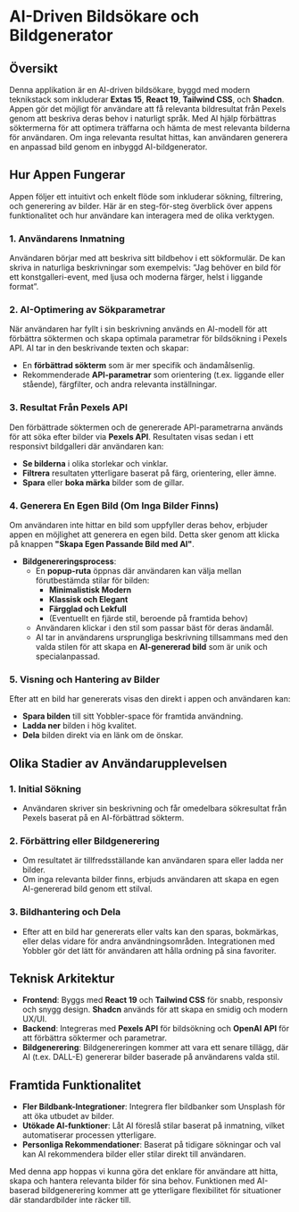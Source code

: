 # AI-Driven Bildsökare och Bildgenerator

## **Översikt**

Denna applikation är en AI-driven bildsökare, byggd med modern teknikstack som inkluderar **Extas 15**, **React 19**, **Tailwind CSS**, och **Shadcn**. Appen gör det möjligt för användare att få relevanta bildresultat från Pexels genom att beskriva deras behov i naturligt språk. Med AI hjälp förbättras söktermerna för att optimera träffarna och hämta de mest relevanta bilderna för användaren. Om inga relevanta resultat hittas, kan användaren generera en anpassad bild genom en inbyggd AI-bildgenerator.

## **Hur Appen Fungerar**

Appen följer ett intuitivt och enkelt flöde som inkluderar sökning, filtrering, och generering av bilder. Här är en steg-för-steg överblick över appens funktionalitet och hur användare kan interagera med de olika verktygen.

### **1. Användarens Inmatning**

Användaren börjar med att beskriva sitt bildbehov i ett sökformulär. De kan skriva in naturliga beskrivningar som exempelvis: ”Jag behöver en bild för ett konstgalleri-event, med ljusa och moderna färger, helst i liggande format”.

### **2. AI-Optimering av Sökparametrar**

När användaren har fyllt i sin beskrivning används en AI-modell för att förbättra söktermen och skapa optimala parametrar för bildsökning i Pexels API. AI tar in den beskrivande texten och skapar:

- En **förbättrad sökterm** som är mer specifik och ändamålsenlig.
- Rekommenderade **API-parametrar** som orientering (t.ex. liggande eller stående), färgfilter, och andra relevanta inställningar.

### **3. Resultat Från Pexels API**

Den förbättrade söktermen och de genererade API-parametrarna används för att söka efter bilder via **Pexels API**. Resultaten visas sedan i ett responsivt bildgalleri där användaren kan:

- **Se bilderna** i olika storlekar och vinklar.
- **Filtrera** resultaten ytterligare baserat på färg, orientering, eller ämne.
- **Spara** eller **boka märka** bilder som de gillar.

### **4. Generera En Egen Bild (Om Inga Bilder Finns)**

Om användaren inte hittar en bild som uppfyller deras behov, erbjuder appen en möjlighet att generera en egen bild. Detta sker genom att klicka på knappen **"Skapa Egen Passande Bild med AI"**.

- **Bildgenereringsprocess**:
  - En **popup-ruta** öppnas där användaren kan välja mellan förutbestämda stilar för bilden:
    - **Minimalistisk Modern**
    - **Klassisk och Elegant**
    - **Färgglad och Lekfull**
    - (Eventuellt en fjärde stil, beroende på framtida behov)
  - Användaren klickar i den stil som passar bäst för deras ändamål.
  - AI tar in användarens ursprungliga beskrivning tillsammans med den valda stilen för att skapa en **AI-genererad bild** som är unik och specialanpassad.

### **5. Visning och Hantering av Bilder**

Efter att en bild har genererats visas den direkt i appen och användaren kan:

- **Spara bilden** till sitt Yobbler-space för framtida användning.
- **Ladda ner** bilden i hög kvalitet.
- **Dela** bilden direkt via en länk om de önskar.

## **Olika Stadier av Användarupplevelsen**

### **1. Initial Sökning**

- Användaren skriver sin beskrivning och får omedelbara sökresultat från Pexels baserat på en AI-förbättrad sökterm.

### **2. Förbättring eller Bildgenerering**

- Om resultatet är tillfredsställande kan användaren spara eller ladda ner bilder.
- Om inga relevanta bilder finns, erbjuds användaren att skapa en egen AI-genererad bild genom ett stilval.

### **3. Bildhantering och Dela**

- Efter att en bild har genererats eller valts kan den sparas, bokmärkas, eller delas vidare för andra användningsområden. Integrationen med Yobbler gör det lätt för användaren att hålla ordning på sina favoriter.

## **Teknisk Arkitektur**

- **Frontend**: Byggs med **React 19** och **Tailwind CSS** för snabb, responsiv och snygg design. **Shadcn** används för att skapa en smidig och modern UX/UI.
- **Backend**: Integreras med **Pexels API** för bildsökning och **OpenAI API** för att förbättra söktermer och parametrar.
- **Bildgenerering**: Bildgenereringen kommer att vara ett senare tillägg, där AI (t.ex. DALL-E) genererar bilder baserade på användarens valda stil.

## **Framtida Funktionalitet**

- **Fler Bildbank-Integrationer**: Integrera fler bildbanker som Unsplash för att öka utbudet av bilder.
- **Utökade AI-funktioner**: Låt AI föreslå stilar baserat på inmatning, vilket automatiserar processen ytterligare.
- **Personliga Rekommendationer**: Baserat på tidigare sökningar och val kan AI rekommendera bilder eller stilar direkt till användaren.

Med denna app hoppas vi kunna göra det enklare för användare att hitta, skapa och hantera relevanta bilder för sina behov. Funktionen med AI-baserad bildgenerering kommer att ge ytterligare flexibilitet för situationer där standardbilder inte räcker till.

